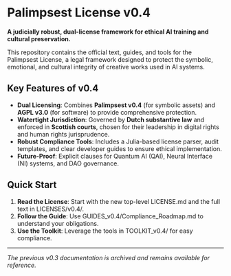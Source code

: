 # Palimpsest License v0.4

**A judicially robust, dual-license framework for ethical AI training and cultural preservation.**

This repository contains the official text, guides, and tools for the Palimpsest License, a legal framework designed to protect the symbolic, emotional, and cultural integrity of creative works used in AI systems.

## Key Features of v0.4
- **Dual Licensing**: Combines **Palimpsest v0.4** (for symbolic assets) and **AGPL v3.0** (for software) to provide comprehensive protection.
- **Watertight Jurisdiction**: Governed by **Dutch substantive law** and enforced in **Scottish courts**, chosen for their leadership in digital rights and human rights jurisprudence.
- **Robust Compliance Tools**: Includes a Julia-based license parser, audit templates, and clear developer guides to ensure ethical implementation.
- **Future-Proof**: Explicit clauses for Quantum AI (QAI), Neural Interface (NI) systems, and DAO governance.

## Quick Start
1.  **Read the License**: Start with the new top-level LICENSE.md and the full text in LICENSES/v0.4/.
2.  **Follow the Guide**: Use GUIDES_v0.4/Compliance_Roadmap.md to understand your obligations.
3.  **Use the Toolkit**: Leverage the tools in TOOLKIT_v0.4/ for easy compliance.

---
*The previous v0.3 documentation is archived and remains available for reference.*